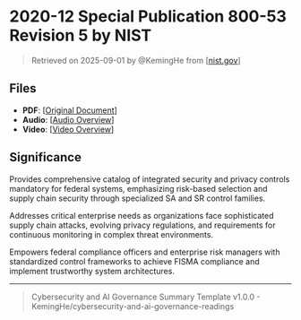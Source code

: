 # 2020-12 Special Publication 800-53 Revision 5 by NIST

> Retrieved on 2025-09-01 by @KemingHe from [[nist.gov](https://www.nist.gov/privacy-framework/nist-privacy-framework-and-cybersecurity-framework-nist-special-publication-800-53)]

## Files

- **PDF**: [[Original Document](https://drive.google.com/file/d/1LKqsWtqhVLabt14Q_EpiaTCWaJwMKRq-/view?usp=sharing)]
- **Audio**: [[Audio Overview](https://drive.google.com/file/d/1pO2jqvVR8m8wKNHBeR6li4nMS-Sj6f5d/view?usp=sharing)]
- **Video**: [[Video Overview](https://drive.google.com/file/d/1UzRNUc7zEEumRtmBKgb_meKqpx-m8QYd/view?usp=sharing)]

## Significance

Provides comprehensive catalog of integrated security and privacy controls mandatory for federal systems, emphasizing risk-based selection and supply chain security through specialized SA and SR control families.

Addresses critical enterprise needs as organizations face sophisticated supply chain attacks, evolving privacy regulations, and requirements for continuous monitoring in complex threat environments.

Empowers federal compliance officers and enterprise risk managers with standardized control frameworks to achieve FISMA compliance and implement trustworthy system architectures.

---

> Cybersecurity and AI Governance Summary Template v1.0.0 - KemingHe/cybersecurity-and-ai-governance-readings
